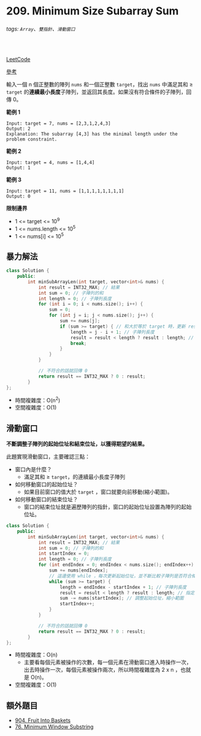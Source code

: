 # 209. Minimum Size Subarray Sum

###### tags: `Array`、`雙指針`、`滑動窗口`
<br>

[LeetCode](https://leetcode.com/problems/minimum-size-subarray-sum/)

[參考](https://github.com/youngyangyang04/leetcode-master/blob/master/problems/0209.%E9%95%BF%E5%BA%A6%E6%9C%80%E5%B0%8F%E7%9A%84%E5%AD%90%E6%95%B0%E7%BB%84.md)

輸入一個 n 個正整數的陣列 `nums` 和一個正整數 `target`，找出 `nums` 中滿足其和 ≥ `target` 的**連續最小長度**子陣列，並返回其長度。如果沒有符合條件的子陣列，回傳 0。


**範例 1**
```
Input: target = 7, nums = [2,3,1,2,4,3]
Output: 2
Explanation: The subarray [4,3] has the minimal length under the problem constraint.
```

**範例 2**
```
Input: target = 4, nums = [1,4,4]
Output: 1
```

**範例 3**
```
Input: target = 11, nums = [1,1,1,1,1,1,1,1]
Output: 0
```

**限制邊界**
- 1 <= target <= 10<sup>9</sup>
- 1 <= nums.length <= 10<sup>5</sup>
- 1 <= nums[i] <= 10<sup>5</sup>

## 暴力解法
```cpp
class Solution {
    public:
        int minSubArrayLen(int target, vector<int>& nums) {
            int result = INT32_MAX; // 結果
            int sum = 0; // 子陣列的和
            int length = 0; // 子陣列長度
            for (int i = 0; i < nums.size(); i++) {
                sum = 0;
                for (int j = i; j < nums.size(); j++) {
                    sum += nums[j];
                    if (sum >= target) { // 和大於等於 target 時，更新 result
                        length = j - i + 1; // 子陣列長度
                        result = result < length ? result : length; // 指定最小長度
                        break;
                    }
                }
            }

            // 不符合的話就回傳 0
            return result == INT32_MAX ? 0 : result;
        }
};
```
- 時間複雜度：O(n<sup>2</sup>)
- 空間複雜度：O(1)


## 滑動窗口

**不斷調整子陣列的起始位址和結束位址，以獲得期望的結果。**

此題實現滑動窗口，主要確認三點：
- 窗口內是什麼？
    - 滿足其和 ≥ `target`，的連續最小長度子陣列
- 如何移動窗口的起始位址？
    - 如果目前窗口的值大於 `target` ，窗口就要向前移動(縮小範圍)。
- 如何移動窗口的結束位址？
    - 窗口的結束位址就是遍歷陣列的指針，窗口的起始位址設置為陣列的起始位址。

```cpp
class Solution {
    public:
        int minSubArrayLen(int target, vector<int>& nums) {
            int result = INT32_MAX; // 結果
            int sum = 0; // 子陣列的和
            int startIndex = 0;
            int length = 0; // 子陣列長度
            for (int endIndex = 0; endIndex < nums.size(); endIndex++) {
                sum += nums[endIndex];
                // 這邊使用 while ，每次更新起始位址，並不斷比較子陣列是否符合條件
                while (sum >= target) {
                    length = endIndex - startIndex + 1; // 子陣列長度
                    result = result < length ? result : length; // 指定最小長度
                    sum -= nums[startIndex]; // 調整起始位址，縮小範圍
                    startIndex++;
                }
            }

            // 不符合的話就回傳 0
            return result == INT32_MAX ? 0 : result;
        }
};
```
- 時間複雜度：O(n)
    - 主要看每個元素被操作的次數，每一個元素在滑動窗口進入時操作一次，出去時操作一次，每個元素被操作兩次，所以時間複雜度為 2 x n ，也就是 O(n)。
- 空間複雜度：O(1)

## 額外題目
- [904. Fruit Into Baskets](https://leetcode.com/problems/fruit-into-baskets/)
- [76. Minimum Window Substring](https://leetcode.com/problems/minimum-window-substring/)